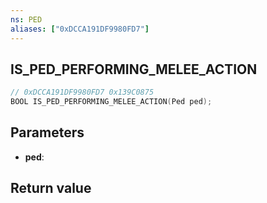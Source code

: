 ```yaml
---
ns: PED
aliases: ["0xDCCA191DF9980FD7"]
---
```

## IS_PED_PERFORMING_MELEE_ACTION

```c
// 0xDCCA191DF9980FD7 0x139C0875
BOOL IS_PED_PERFORMING_MELEE_ACTION(Ped ped);
```


## Parameters
* **ped**: 

## Return value
